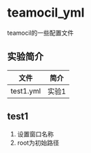 # teamocil_yml
teamocil的一些配置文件

## 实验简介
|文件|简介|
|---|---|
|test1.yml|实验1|

## test1
1. 设置窗口名称
2. root为初始路径